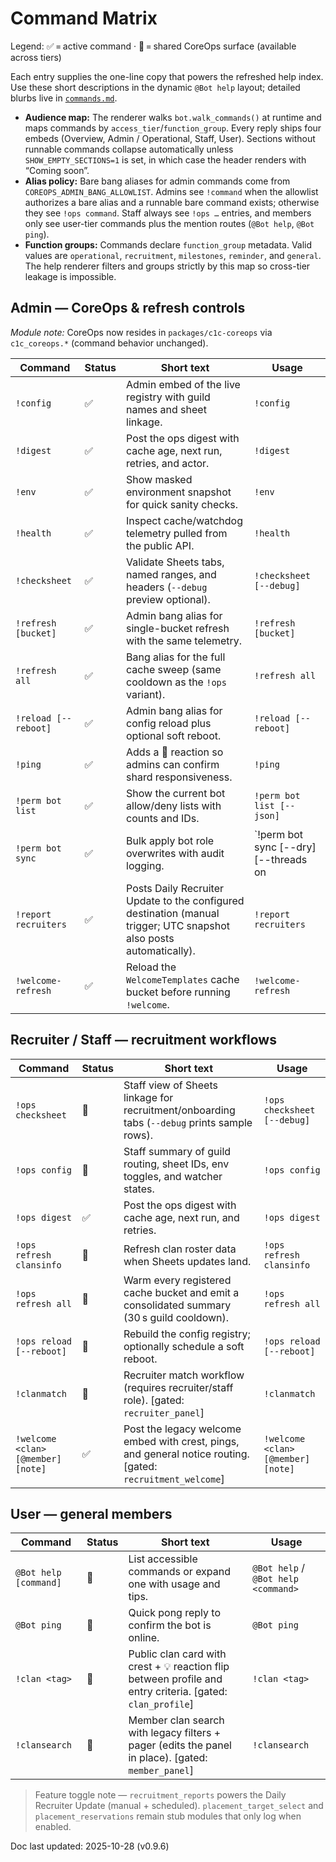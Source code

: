 # Command Matrix

Legend: ✅ = active command · 🧩 = shared CoreOps surface (available across tiers)

Each entry supplies the one-line copy that powers the refreshed help index. Use these
short descriptions in the dynamic `@Bot help` layout; detailed blurbs live in
[`commands.md`](commands.md).

- **Audience map:** The renderer walks `bot.walk_commands()` at runtime and maps commands by `access_tier`/`function_group`. Every reply ships four embeds (Overview, Admin / Operational, Staff, User). Sections without runnable commands collapse automatically unless `SHOW_EMPTY_SECTIONS=1` is set, in which case the header renders with “Coming soon”.
- **Alias policy:** Bare bang aliases for admin commands come from `COREOPS_ADMIN_BANG_ALLOWLIST`. Admins see `!command` when the allowlist authorizes a bare alias and a runnable bare command exists; otherwise they see `!ops command`. Staff always see `!ops …` entries, and members only see user-tier commands plus the mention routes (`@Bot help`, `@Bot ping`).
- **Function groups:** Commands declare `function_group` metadata. Valid values are `operational`, `recruitment`, `milestones`, `reminder`, and `general`. The help renderer filters and groups strictly by this map so cross-tier leakage is impossible.

## Admin — CoreOps & refresh controls
_Module note:_ CoreOps now resides in `packages/c1c-coreops` via `c1c_coreops.*` (command behavior unchanged).

| Command | Status | Short text | Usage |
| --- | --- | --- | --- |
| `!config` | ✅ | Admin embed of the live registry with guild names and sheet linkage. | `!config` |
| `!digest` | ✅ | Post the ops digest with cache age, next run, retries, and actor. | `!digest` |
| `!env` | ✅ | Show masked environment snapshot for quick sanity checks. | `!env` |
| `!health` | ✅ | Inspect cache/watchdog telemetry pulled from the public API. | `!health` |
| `!checksheet` | ✅ | Validate Sheets tabs, named ranges, and headers (`--debug` preview optional). | `!checksheet [--debug]` |
| `!refresh [bucket]` | ✅ | Admin bang alias for single-bucket refresh with the same telemetry. | `!refresh [bucket]` |
| `!refresh all` | ✅ | Bang alias for the full cache sweep (same cooldown as the `!ops` variant). | `!refresh all` |
| `!reload [--reboot]` | ✅ | Admin bang alias for config reload plus optional soft reboot. | `!reload [--reboot]` |
| `!ping` | ✅ | Adds a 🏓 reaction so admins can confirm shard responsiveness. | `!ping` |
| `!perm bot list` | ✅ | Show the current bot allow/deny lists with counts and IDs. | `!perm bot list [--json]` |
| `!perm bot sync` | ✅ | Bulk apply bot role overwrites with audit logging. | `!perm bot sync [--dry] [--threads on|off] [--include voice|stage] [--limit N]` |
| `!report recruiters` | ✅ | Posts Daily Recruiter Update to the configured destination (manual trigger; UTC snapshot also posts automatically). | `!report recruiters` |
| `!welcome-refresh` | ✅ | Reload the `WelcomeTemplates` cache bucket before running `!welcome`. | `!welcome-refresh` |

## Recruiter / Staff — recruitment workflows
| Command | Status | Short text | Usage |
| --- | --- | --- | --- |
| `!ops checksheet` | 🧩 | Staff view of Sheets linkage for recruitment/onboarding tabs (`--debug` prints sample rows). | `!ops checksheet [--debug]` |
| `!ops config` | 🧩 | Staff summary of guild routing, sheet IDs, env toggles, and watcher states. | `!ops config` |
| `!ops digest` | ✅ | Post the ops digest with cache age, next run, and retries. | `!ops digest` |
| `!ops refresh clansinfo` | 🧩 | Refresh clan roster data when Sheets updates land. | `!ops refresh clansinfo` |
| `!ops refresh all` | 🧩 | Warm every registered cache bucket and emit a consolidated summary (30 s guild cooldown). | `!ops refresh all` |
| `!ops reload [--reboot]` | 🧩 | Rebuild the config registry; optionally schedule a soft reboot. | `!ops reload [--reboot]` |
| `!clanmatch` | 🧩 | Recruiter match workflow (requires recruiter/staff role). [gated: `recruiter_panel`] | `!clanmatch` |
| `!welcome <clan> [@member] [note]` | ✅ | Post the legacy welcome embed with crest, pings, and general notice routing. [gated: `recruitment_welcome`] | `!welcome <clan> [@member] [note]` |

## User — general members
| Command | Status | Short text | Usage |
| --- | --- | --- | --- |
| `@Bot help [command]` | 🧩 | List accessible commands or expand one with usage and tips. | `@Bot help` / `@Bot help <command>` |
| `@Bot ping` | 🧩 | Quick pong reply to confirm the bot is online. | `@Bot ping` |
| `!clan <tag>` | 🧩 | Public clan card with crest + 💡 reaction flip between profile and entry criteria. [gated: `clan_profile`] | `!clan <tag>` |
| `!clansearch` | 🧩 | Member clan search with legacy filters + pager (edits the panel in place). [gated: `member_panel`] | `!clansearch` |

> Feature toggle note — `recruitment_reports` powers the Daily Recruiter Update (manual + scheduled). `placement_target_select` and `placement_reservations` remain stub modules that only log when enabled.

Doc last updated: 2025-10-28 (v0.9.6)
